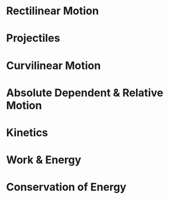 # Rectilinear Motion

# Projectiles

# Curvilinear Motion

# Absolute Dependent & Relative Motion

# Kinetics

# Work & Energy

# Conservation of Energy



